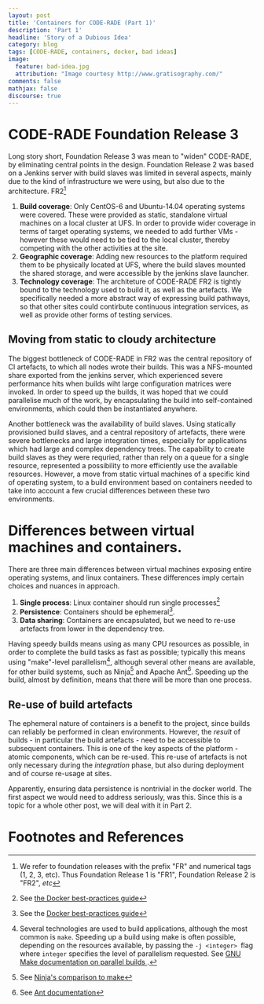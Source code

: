 ```yaml
---
layout: post
title: 'Containers for CODE-RADE (Part 1)'
description: 'Part 1'
headline: 'Story of a Dubious Idea'
category: blog
tags: [CODE-RADE, containers, docker, bad ideas]
image:
  feature: bad-idea.jpg
  attribution: "Image courtesy http://www.gratisography.com/"
comments: false
mathjax: false
discourse: true
---
```


# CODE-RADE Foundation Release 3

Long story short, Foundation Release 3 was mean to "widen" CODE-RADE, by eliminating central points in the design. Foundation Release 2 was based on a Jenkins server with build slaves was limited in several aspects, mainly due to the kind of infrastructure we were using, but also due to the architecture. FR2[^FoundationReleases]

  1. **Build coverage**: Only CentOS-6 and Ubuntu-14.04 operating systems were covered. These were provided as static, standalone virtual machines on a local cluster at UFS. In order to provide wider coverage in terms of target operating systems, we needed to add further VMs - however these would need to be tied to the local cluster, thereby competing with the other activities at the site.
  1. **Geographic coverage**: Adding new resources to the platform required them to be physically located at UFS, where the build slaves mounted the shared storage, and were accessible by the jenkins slave launcher.   
  1. **Technology coverage**: The architeture of CODE-RADE FR2 is tightly bound to the technology used to build it, as well as the artefacts. We specifically needed a more abstract way of expressing build pathways, so that other sites could contirbute continuous integration services, as well as provide other forms of testing services.

## Moving from static to cloudy architecture

The biggest bottleneck of CODE-RADE in FR2 was the central repository of CI artefacts, to which all nodes wrote their builds. This was a NFS-mounted share exported from the jenkins server, which experienced severe performance hits when builds wiht large configuration matrices were invoked. In order to speed up the builds, it was hoped that we could parallelise much of the work, by encapsulating the build into self-contained  environments, which could then be instantiated anywhere.

Another bottleneck was the availability of build slaves. Using statically provisioned build slaves, and a central repository of artefacts, there were severe bottlenecks and large integration times, especially for applications which had large and complex dependency trees. The capability to create build slaves as they were requried, rather than rely on a queue for a single resource, represented a possibility to more efficiently use the available resources. However, a move from static virtual machines of a specific kind of operating system, to a build environment based on containers needed to take into account a few crucial differences between these two environments.

# Differences between virtual machines and containers.

There are three main differences between virtual machines exposing entire operating systems, and linux containers. These differences imply certain choices and nuances in approach.

  1. **Single process**: Linux container should run single processes[^DockerSingleProcess]
  1. **Persistence**: Containers should be ephemeral[^DockerEphemeral].
  1. **Data sharing**: Containers are encapsulated, but we need to re-use artefacts from lower in the dependency tree.

Having speedy builds  means using as many CPU resources as possible, in order to complete the build tasks as fast as possible; typically this means using "make"-level parallelism[^ParMake], although several other means are available, for other build systems, such as Ninja[^ParNinja] and Apache Ant[^ParAnt]. Speeding up the build, almost by definition, means that there will be more than one process.

## Re-use of build artefacts

The ephemeral nature of containers is a benefit to the project, since builds can reliably be performed in clean environments. However, the _result_ of builds - in particular the build artefacts - need to be accessible to subsequent containers. This is one of the key aspects of the platform - atomic components, which can be re-used. This re-use of artefacts is not only necessary during the _integration_ phase, but also during deployment and of course re-usage at sites.

Apparently, ensuring data persistence is nontrivial in the docker world. The first aspect we would need to address seriously, was this. Since this is a topic for a whole other post, we will deal with it in Part 2.

# Footnotes and References

[^FoundationReleases]: We refer to foundation releases with the prefix "FR" and numerical tags (1, 2, 3, etc). Thus Foundation Release 1 is "FR1", Foundation Release 2 is "FR2", _etc_
[^ParMake]: Several technologies are used to build applications, although the most common is <code>make</code>. Speeding up a build using make is often possible, depending on the resources available, by passing the <code>-j &lt;integer&gt; </code>flag where <code>integer</code>  specifies the level of parallelism requested. See  [GNU Make documentation on parallel builds ](https://www.gnu.org/software/make/manual/make.html#Parallel).

[^ParAnt]: See [Ant documentation](http://ant.apache.org/manual/Tasks/parallel.html)
[^ParNinja]: See [Ninja's comparison to make](https://ninja-build.org/manual.html#_comparison_to_make)
[^DockerSingleProcess]: See [the Docker best-practices guide](https://docs.docker.com/engine/userguide/eng-image/dockerfile_best-practices/#/run-only-one-process-per-container)
[^DockerEphemeral]: See the [Docker best-practices guide](https://docs.docker.com/engine/userguide/eng-image/dockerfile_best-practices/#containers-should-be-ephemeral)
